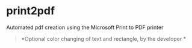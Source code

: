 # print2pdf
Automated pdf creation using the Microsoft Print to PDF printer

> *Optional color changing of text and rectangle, by the developer *
